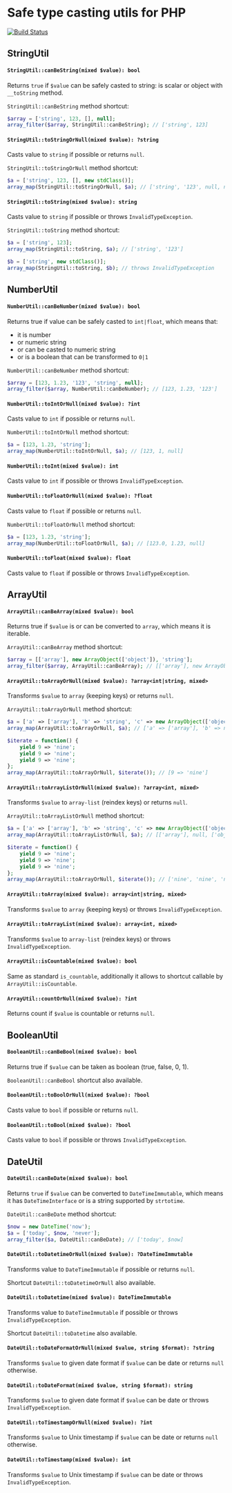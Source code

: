 # Safe type casting utils for PHP

[![Build Status](https://travis-ci.org/dazet/type-utils.svg?branch=main)](https://travis-ci.org/dazet/type-utils)

## StringUtil

#### `StringUtil::canBeString(mixed $value): bool`

Returns `true` if `$value` can be safely casted to string: is scalar or object with `__toString` method.

`StringUtil::canBeString` method shortcut:
```php
$array = ['string', 123, [], null];
array_filter($array, StringUtil::canBeString); // ['string', 123]
```

#### `StringUtil::toStringOrNull(mixed $value): ?string`

Casts value to `string` if possible or returns `null`.

`StringUtil::toStringOrNull` method shortcut:
```php
$a = ['string', 123, [], new stdClass()];
array_map(StringUtil::toStringOrNull, $a); // ['string', '123', null, null]
```

#### `StringUtil::toString(mixed $value): string`

Casts value to `string` if possible or throws `InvalidTypeException`.
 
`StringUtil::toString` method shortcut:
```php
$a = ['string', 123];
array_map(StringUtil::toString, $a); // ['string', '123']

$b = ['string', new stdClass()];
array_map(StringUtil::toString, $b); // throws InvalidTypeException
```

## NumberUtil

#### `NumberUtil::canBeNumber(mixed $value): bool`

Returns true if value can be safely casted to `int|float`, which means that:
* it is number
* or numeric string 
* or can be casted to numeric string
* or is a boolean that can be transformed to `0|1`

`NumberUtil::canBeNumber` method shortcut:
```php
$array = [123, 1.23, '123', 'string', null];
array_filter($array, NumberUtil::canBeNumber); // [123, 1.23, '123']
```

#### `NumberUtil::toIntOrNull(mixed $value): ?int`

Casts value to `int` if possible or returns `null`.

`NumberUtil::toIntOrNull` method shortcut:
```php
$a = [123, 1.23, 'string'];
array_map(NumberUtil::toIntOrNull, $a); // [123, 1, null]
```

#### `NumberUtil::toInt(mixed $value): int`

Casts value to `int` if possible or throws `InvalidTypeException`.

#### `NumberUtil::toFloatOrNull(mixed $value): ?float`

Casts value to `float` if possible or returns `null`.

`NumberUtil::toFloatOrNull` method shortcut:
```php
$a = [123, 1.23, 'string'];
array_map(NumberUtil::toFloatOrNull, $a); // [123.0, 1.23, null]
```

#### `NumberUtil::toFloat(mixed $value): float`

Casts value to `float` if possible or throws `InvalidTypeException`.

## ArrayUtil

#### `ArrayUtil::canBeArray(mixed $value): bool`

Returns true if `$value` is or can be converted to `array`, which means it is iterable.

`ArrayUtil::canBeArray` method shortcut:
```php
$array = [['array'], new ArrayObject(['object']), 'string'];
array_filter($array, ArrayUtil::canBeArray); // [['array'], new ArrayObject(['object'])]
```

#### `ArrayUtil::toArrayOrNull(mixed $value): ?array<int|string, mixed>`

Transforms `$value` to `array` (keeping keys) or returns `null`.

`ArrayUtil::toArrayOrNull` method shortcut:
```php
$a = ['a' => ['array'], 'b' => 'string', 'c' => new ArrayObject(['object'])];
array_map(ArrayUtil::toArrayOrNull, $a); // ['a' => ['array'], 'b' => null, 'c' => ['object']]

$iterate = function() {
    yield 9 => 'nine';
    yield 9 => 'nine';
    yield 9 => 'nine';
};
array_map(ArrayUtil::toArrayOrNull, $iterate()); // [9 => 'nine']
```

#### `ArrayUtil::toArrayListOrNull(mixed $value): ?array<int, mixed>`

Transforms `$value` to `array-list` (reindex keys) or returns `null`.

`ArrayUtil::toArrayListOrNull` method shortcut:
```php
$a = ['a' => ['array'], 'b' => 'string', 'c' => new ArrayObject(['object'])];
array_map(ArrayUtil::toArrayListOrNull, $a); // [['array'], null, ['object']]

$iterate = function() {
    yield 9 => 'nine';
    yield 9 => 'nine';
    yield 9 => 'nine';
};
array_map(ArrayUtil::toArrayOrNull, $iterate()); // ['nine', 'nine', 'nine']
```

#### `ArrayUtil::toArray(mixed $value): array<int|string, mixed>`

Transforms `$value` to `array` (keeping keys) or throws `InvalidTypeException`.

#### `ArrayUtil::toArrayList(mixed $value): array<int, mixed>`

Transforms `$value` to `array-list` (reindex keys) or throws `InvalidTypeException`.

#### `ArrayUtil::isCountable(mixed $value): bool`

Same as standard `is_countable`, additionally it allows to shortcut callable by `ArrayUtil::isCountable`.

#### `ArrayUtil::countOrNull(mixed $value): ?int`

Returns count if `$value` is countable or returns `null`.

## BooleanUtil

#### `BooleanUtil::canBeBool(mixed $value): bool`

Returns true if `$value` can be taken as boolean (true, false, 0, 1).

`BooleanUtil::canBeBool` shortcut also available.

#### `BooleanUtil::toBoolOrNull(mixed $value): ?bool`

Casts value to `bool` if possible or returns `null`.

#### `BooleanUtil::toBool(mixed $value): ?bool`

Casts value to `bool` if possible or throws `InvalidTypeException`.

## DateUtil

#### `DateUtil::canBeDate(mixed $value): bool`

Returns `true` if `$value` can be converted to `DateTimeImmutable`, 
which means it has `DateTimeInterface` or is a string supported by `strtotime`.

`DateUtil::canBeDate` method shortcut:
```php
$now = new DateTime('now');
$a = ['today', $now, 'never'];
array_filter($a, DateUtil::canBeDate); // ['today', $now]
```

#### `DateUtil::toDatetimeOrNull(mixed $value): ?DateTimeImmutable`

Transforms value to `DateTimeImmutable` if possible or returns `null`.

Shortcut `DateUtil::toDatetimeOrNull` also available.

#### `DateUtil::toDatetime(mixed $value): DateTimeImmutable`

Transforms value to `DateTimeImmutable` if possible or throws `InvalidTypeException`.

Shortcut `DateUtil::toDatetime` also available.

#### `DateUtil::toDateFormatOrNull(mixed $value, string $format): ?string`

Transforms `$value` to given date format if `$value` can be date or returns `null` otherwise.

#### `DateUtil::toDateFormat(mixed $value, string $format): string`

Transforms `$value` to given date format if `$value` can be date or throws `InvalidTypeException`.

#### `DateUtil::toTimestampOrNull(mixed $value): ?int`

Transforms `$value` to Unix timestamp if `$value` can be date or returns `null` otherwise.

#### `DateUtil::toTimestamp(mixed $value): int`

Transforms `$value` to Unix timestamp if `$value` can be date or throws `InvalidTypeException`.
